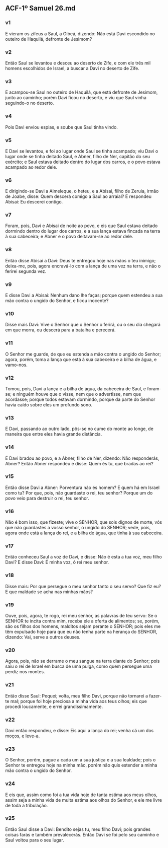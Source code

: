 ## ACF-1º Samuel 26.md
### v1
 E vieram os zifeus a Saul, a Gibeá, dizendo: Não está Davi escondido no outeiro de Haquilá, defronte de Jesimom?
### v2
 Então Saul se levantou e desceu ao deserto de Zife, e com ele três mil homens escolhidos de Israel, a buscar a Davi no deserto de Zife.
### v3
 E acampou-se Saul no outeiro de Haquilá, que está defronte de Jesimom, junto ao caminho; porém Davi ficou no deserto, e viu que Saul vinha seguindo-o no deserto.
### v4
 Pois Davi enviou espias, e soube que Saul tinha vindo.
### v5
 E Davi se levantou, e foi ao lugar onde Saul se tinha acampado; viu Davi o lugar onde se tinha deitado Saul, e Abner, filho de Ner, capitão do seu exército; e Saul estava deitado dentro do lugar dos carros, e o povo estava acampado ao redor dele.
### v6
 E dirigindo-se Davi a Aimeleque, o heteu, e a Abisai, filho de Zeruia, irmão de Joabe, disse: Quem descerá comigo a Saul ao arraial? E respondeu Abisai: Eu descerei contigo.
### v7
 Foram, pois, Davi e Abisai de noite ao povo, e eis que Saul estava deitado dormindo dentro do lugar dos carros, e a sua lança estava fincada na terra à sua cabeceira; e Abner e o povo deitavam-se ao redor dele.
### v8
 Então disse Abisai a Davi: Deus te entregou hoje nas mãos o teu inimigo; deixa-me, pois, agora encravá-lo com a lança de uma vez na terra, e não o ferirei segunda vez.
### v9
 E disse Davi a Abisai: Nenhum dano lhe faças; porque quem estendeu a sua mão contra o ungido do Senhor, e ficou inocente?
### v10
 Disse mais Davi: Vive o Senhor que o Senhor o ferirá, ou o seu dia chegará em que morra, ou descerá para a batalha e perecerá.
### v11
 O Senhor me guarde, de que eu estenda a mão contra o ungido do Senhor; agora, porém, toma a lança que está à sua cabeceira e a bilha de água, e vamo-nos.
### v12
 Tomou, pois, Davi a lança e a bilha de água, da cabeceira de Saul, e foram-se; e ninguém houve que o visse, nem que o advertisse, nem que acordasse; porque todos estavam dormindo, porque da parte do Senhor havia caído sobre eles um profundo sono.
### v13
 E Davi, passando ao outro lado, pôs-se no cume do monte ao longe, de maneira que entre eles havia grande distância.
### v14
 E Davi bradou ao povo, e a Abner, filho de Ner, dizendo: Não responderás, Abner? Então Abner respondeu e disse: Quem és tu, que bradas ao rei?
### v15
 Então disse Davi a Abner: Porventura não és homem? E quem há em Israel como tu? Por que, pois, não guardaste o rei, teu senhor? Porque um do povo veio para destruir o rei, teu senhor.
### v16
 Não é bom isso, que fizeste; vive o SENHOR, que sois dignos de morte, vós que não guardastes a vosso senhor, o ungido do SENHOR; vede, pois, agora onde está a lança do rei, e a bilha de água, que tinha à sua cabeceira.
### v17
 Então conheceu Saul a voz de Davi, e disse: Não é esta a tua voz, meu filho Davi? E disse Davi: É minha voz, ó rei meu senhor.
### v18
 Disse mais: Por que persegue o meu senhor tanto o seu servo? Que fiz eu? E que maldade se acha nas minhas mãos?
### v19
 Ouve, pois, agora, te rogo, rei meu senhor, as palavras de teu servo: Se o SENHOR te incita contra mim, receba ele a oferta de alimentos; se, porém, são os filhos dos homens, malditos sejam perante o SENHOR; pois eles me têm expulsado hoje para que eu não tenha parte na herança do SENHOR, dizendo: Vai, serve a outros deuses.
### v20
 Agora, pois, não se derrame o meu sangue na terra diante do Senhor; pois saiu o rei de Israel em busca de uma pulga, como quem persegue uma perdiz nos montes.
### v21
 Então disse Saul: Pequei; volta, meu filho Davi, porque não tornarei a fazer-te mal; porque foi hoje preciosa a minha vida aos teus olhos; eis que procedi loucamente, e errei grandissimamente.
### v22
 Davi então respondeu, e disse: Eis aqui a lança do rei; venha cá um dos moços, e leve-a.
### v23
 O Senhor, porém, pague a cada um a sua justiça e a sua lealdade; pois o Senhor te entregou hoje na minha mão, porém não quis estender a minha mão contra o ungido do Senhor.
### v24
 E eis que, assim como foi a tua vida hoje de tanta estima aos meus olhos, assim seja a minha vida de muita estima aos olhos do Senhor, e ele me livre de toda a tribulação.
### v25
 Então Saul disse a Davi: Bendito sejas tu, meu filho Davi; pois grandes coisas farás e também prevalecerás. Então Davi se foi pelo seu caminho e Saul voltou para o seu lugar.
